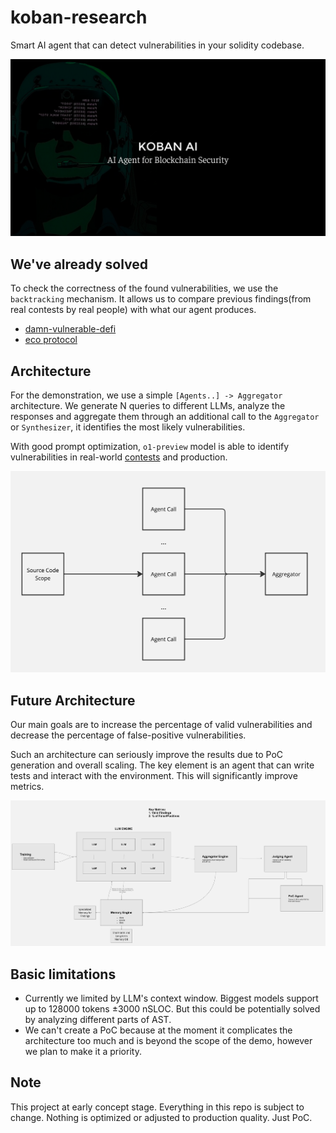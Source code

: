 # koban-research

Smart AI agent that can detect vulnerabilities in your solidity codebase.

![Banner](./assets/banner.png)

## We've already solved

To check the correctness of the found vulnerabilities, we use the `backtracking` mechanism. It allows us to compare previous findings(from real contests by real people) with what our agent produces.

- [damn-vulnerable-defi](./reports/damn-vulnerable-defi/)
- [eco protocol](./reports/eco-protocol/)

## Architecture

For the demonstration, we use a simple `[Agents..] -> Aggregator` architecture. We generate N queries to different LLMs, analyze the responses and aggregate them through an additional call to the `Aggregator` or `Synthesizer`, it identifies the most likely vulnerabilities.

With good prompt optimization, `o1-preview` model is able to identify vulnerabilities in real-world [contests](./reports/eco-protocol/) and production.

![Architecture](./assets/arch.jpg)

## Future Architecture

Our main goals are to increase the percentage of valid vulnerabilities and decrease the percentage of false-positive vulnerabilities.

Such an architecture can seriously improve the results due to PoC generation and overall scaling. The key element is an agent that can write tests and interact with the environment. This will significantly improve metrics.

![Future architecture](./assets/arch-future.jpg)

## Basic limitations

- Currently we limited by LLM's context window. Biggest models support up to 128000 tokens ±3000 nSLOC. But this could be potentially solved by analyzing different parts of AST.
- We can't create a PoC because at the moment it complicates the architecture too much and is beyond the scope of the demo, however we plan to make it a priority.

## Note

This project at early concept stage. Everything in this repo is subject to change. Nothing is optimized or adjusted to production quality. Just PoC.
